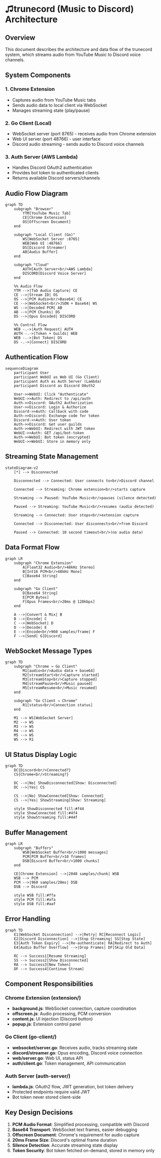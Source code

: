 # ♫trunecord (Music to Discord) Architecture

## Overview

This document describes the architecture and data flow of the trunecord system, which streams audio from YouTube Music to Discord voice channels.

## System Components

### 1. Chrome Extension
- Captures audio from YouTube Music tabs
- Sends audio data to local client via WebSocket
- Manages streaming state (play/pause)

### 2. Go Client (Local)
- WebSocket server (port 8765) - receives audio from Chrome extension
- Web UI server (port 48766) - user interface
- Discord audio streaming - sends audio to Discord voice channels

### 3. Auth Server (AWS Lambda)
- Handles Discord OAuth2 authentication
- Provides bot token to authenticated clients
- Returns available Discord servers/channels

## Audio Flow Diagram

```mermaid
graph TD
    subgraph "Browser"
        YTM[YouTube Music Tab]
        CE[Chrome Extension]
        OS[Offscreen Document]
    end
    
    subgraph "Local Client (Go)"
        WS[WebSocket Server :8765]
        WEB[Web UI :48766]
        DS[Discord Streamer]
        AB[Audio Buffer]
    end
    
    subgraph "Cloud"
        AUTH[Auth Server<br/>AWS Lambda]
        DISCORD[Discord Voice Server]
    end
    
    %% Audio Flow
    YTM -->|Tab Audio Capture| CE
    CE -->|Stream ID| OS
    OS -->|PCM Audio<br/>Base64| CE
    CE -->|WebSocket<br/>JSON + Base64| WS
    WS -->|Decoded PCM| AB
    AB -->|PCM Chunks| DS
    DS -->|Opus Encoded| DISCORD
    
    %% Control Flow
    WEB -.->|Auth Request| AUTH
    AUTH -.->|Token + Guilds| WEB
    WEB -.->|Bot Token| DS
    DS -.->|Connect| DISCORD
```

## Authentication Flow

```mermaid
sequenceDiagram
    participant User
    participant WebUI as Web UI (Go Client)
    participant Auth as Auth Server (Lambda)
    participant Discord as Discord OAuth2
    
    User->>WebUI: Click "Authenticate"
    WebUI->>Auth: Redirect to /api/auth
    Auth->>Discord: OAuth2 Authorization
    User->>Discord: Login & Authorize
    Discord->>Auth: Callback with code
    Auth->>Discord: Exchange code for token
    Discord->>Auth: User token
    Auth->>Discord: Get user guilds
    Auth->>WebUI: Redirect with JWT token
    WebUI->>Auth: GET /api/bot-token
    Auth->>WebUI: Bot token (encrypted)
    WebUI->>WebUI: Store in memory only
```

## Streaming State Management

```mermaid
stateDiagram-v2
    [*] --> Disconnected
    
    Disconnected --> Connected: User connects to<br/>Discord channel
    
    Connected --> Streaming: Chrome extension<br/>starts capture
    
    Streaming --> Paused: YouTube Music<br/>pauses (silence detected)
    
    Paused --> Streaming: YouTube Music<br/>resumes (audio detected)
    
    Streaming --> Connected: User stops<br/>extension capture
    
    Connected --> Disconnected: User disconnects<br/>from Discord
    
    Paused --> Connected: 10 second timeout<br/>(no audio data)
```

## Data Format Flow

```mermaid
graph LR
    subgraph "Chrome Extension"
        A[Float32 Audio<br/>48kHz Stereo] 
        B[Int16 PCM<br/>48kHz Mono]
        C[Base64 String]
    end
    
    subgraph "Go Client"
        D[Base64 String]
        E[PCM Bytes]
        F[Opus Frames<br/>20ms @ 128kbps]
    end
    
    A -->|Convert & Mix| B
    B -->|Encode| C
    C -->|WebSocket| D
    D -->|Decode| E
    E -->|Encode<br/>960 samples/frame| F
    F -->|Send| G[Discord]
```

## WebSocket Message Types

```mermaid
graph TD
    subgraph "Chrome → Go Client"
        M1[audio<br/>Audio data + base64]
        M2[streamStart<br/>Capture started]
        M3[streamStop<br/>Capture stopped]
        M4[streamPause<br/>Music paused]
        M5[streamResume<br/>Music resumed]
    end
    
    subgraph "Go Client → Chrome"
        R1[status<br/>Connection status]
    end
    
    M1 --> WS[WebSocket Server]
    M2 --> WS
    M3 --> WS
    M4 --> WS
    M5 --> WS
    WS --> R1
```

## UI Status Display Logic

```mermaid
graph TD
    DC{Discord<br/>Connected?}
    CS{Chrome<br/>Streaming?}
    
    DC -->|No| ShowDisconnected[Show: Disconnected]
    DC -->|Yes| CS
    
    CS -->|No| ShowConnected[Show: Connected]
    CS -->|Yes| ShowStreaming[Show: Streaming]
    
    style ShowDisconnected fill:#f44
    style ShowConnected fill:#4f4
    style ShowStreaming fill:#44f
```

## Buffer Management

```mermaid
graph LR
    subgraph "Buffers"
        WSB[WebSocket Buffer<br/>1000 messages]
        PCM[PCM Buffer<br/>10 frames]
        DSB[Discord Buffer<br/>1000 chunks]
    end
    
    CE[Chrome Extension] -->|2048 samples/chunk| WSB
    WSB --> PCM
    PCM -->|960 samples/20ms| DSB
    DSB --> Discord
    
    style WSB fill:#ffa
    style PCM fill:#afa
    style DSB fill:#aaf
```

## Error Handling

```mermaid
graph TD
    E1[WebSocket Disconnection] -->|Retry| RC[Reconnect Logic]
    E2[Discord Disconnection] -->|Stop Streaming| SS[Stop State]
    E3[Auth Token Expiry] -->|Re-authenticate| RA[Redirect to Auth]
    E4[Audio Buffer Overflow] -->|Drop Frames| DF[Skip Old Data]
    
    RC --> Success1[Resume Streaming]
    SS --> Success2[Show Disconnected]
    RA --> Success3[New Token]
    DF --> Success4[Continue Stream]
```

## Component Responsibilities

### Chrome Extension (extension/)
- **background.js**: WebSocket connection, capture coordination
- **offscreen.js**: Audio processing, PCM conversion
- **content.js**: UI injection (Discord button)
- **popup.js**: Extension control panel

### Go Client (go-client/)
- **websocket/server.go**: Receives audio, tracks streaming state
- **discord/streamer.go**: Opus encoding, Discord voice connection
- **web/server.go**: Web UI, status API
- **auth/client.go**: Token management, API communication

### Auth Server (auth-server/)
- **lambda.js**: OAuth2 flow, JWT generation, bot token delivery
- Protected endpoints require valid JWT
- Bot token never stored client-side

## Key Design Decisions

1. **PCM Audio Format**: Simplified processing, compatible with Discord
2. **Base64 Transport**: WebSocket text frames, easier debugging
3. **Offscreen Document**: Chrome's requirement for audio capture
4. **20ms Frame Size**: Discord's optimal frame duration
5. **Silence Detection**: Accurate streaming state display
6. **Token Security**: Bot token fetched on-demand, stored in memory only
